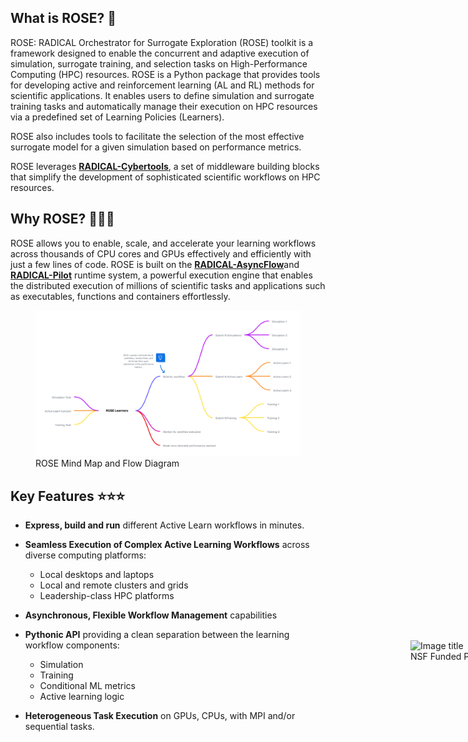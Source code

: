 ## What is ROSE? 🌹

ROSE: RADICAL Orchestrator for Surrogate Exploration (ROSE) toolkit is a framework designed to enable the concurrent and adaptive execution of simulation, surrogate training, and selection tasks on High-Performance Computing (HPC) resources. ROSE is a Python package that provides tools for developing active and reinforcement learning (AL and RL) methods for scientific applications. It enables users to define simulation and surrogate training tasks and automatically manage their execution on HPC resources via a predefined set of Learning Policies (Learners).

ROSE also includes tools to facilitate the selection of the most effective surrogate model for a given simulation based on performance metrics.

ROSE leverages [**RADICAL-Cybertools**](https://radical-cybertools.github.io), a set of middleware building blocks that simplify the development of sophisticated scientific workflows on HPC resources.


## Why ROSE? 🚀🚀🚀
ROSE allows you to enable, scale, and accelerate your learning workflows across thousands of CPU cores and GPUs effectively and efficiently with just a few lines of code.
ROSE is built on the [**RADICAL-AsyncFlow**](https://radical-cybertools.github.io/radical.asyncflow/)and [**RADICAL-Pilot**](https://github.com/radical-cybertools/radical.pilot) runtime system, a powerful execution engine that enables the distributed execution of millions of scientific tasks and applications such as executables, functions and containers effortlessly.


<figure markdown="span" style="position: relative;">
  <img src="assets/rose_mind_flow.png" alt="">
  <figcaption>ROSE Mind Map and Flow Diagram</figcaption>
</figure>


## Key Features ⭐⭐⭐

- **Express, build and run** different Active Learn workflows in minutes.
- **Seamless Execution of Complex Active Learning Workflows** across diverse computing platforms:
    - Local desktops and laptops
    - Local and remote clusters and grids
    - Leadership-class HPC platforms

- **Asynchronous, Flexible Workflow Management** capabilities

- **Pythonic API** providing a clean separation between the learning workflow components:
    - Simulation
    - Training
    - Conditional ML metrics
    - Active learning logic

- **Heterogeneous Task Execution** on GPUs, CPUs, with MPI and/or sequential tasks.

<figure markdown="span" style="position: relative; left: 600px; top: -160px">
  <img src="assets/nsf_logo.png" alt="Image title" width="120">
  <figcaption>NSF Funded Project (#2212550)</figcaption>
</figure>
